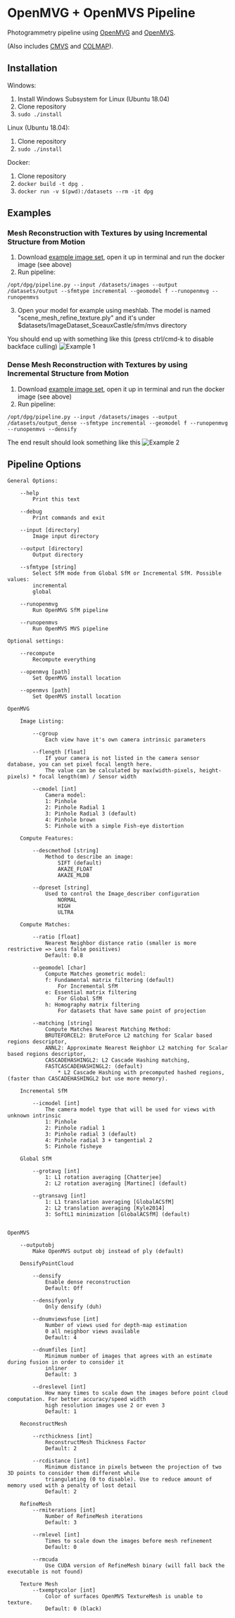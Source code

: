 # OpenMVG + OpenMVS Pipeline

Photogrammetry pipeline using [OpenMVG](https://github.com/openMVG/openMVG) and [OpenMVS](https://github.com/cdcseacave/openMVS).

(Also includes [CMVS](https://github.com/pmoulon/CMVS-PMVS) and [COLMAP](https://github.com/colmap/colmap)).

## Installation
Windows:
1. Install Windows Subsystem for Linux (Ubuntu 18.04)
2. Clone repository
3. ```sudo ./install```

Linux (Ubuntu 18.04):
1. Clone repository
2. ```sudo ./install```

Docker:
1. Clone repository
2. ```docker build -t dpg .```
3. ```docker run -v $(pwd):/datasets --rm -it dpg```

## Examples

### Mesh Reconstruction with Textures by using Incremental Structure from Motion
1. Download [example image set](https://github.com/openMVG/ImageDataset_SceauxCastle), open it up in terminal and run the docker image (see above)
2. Run pipeline:


```/opt/dpg/pipeline.py --input /datasets/images --output /datasets/output --sfmtype incremental --geomodel f --runopenmvg --runopenmvs```

3. Open your model for example using meshlab. The model is named "scene_mesh_refine_texture.ply" and it's under $datasets/ImageDataset_SceauxCastle/sfm/mvs directory

You should end up with something like this (press ctrl/cmd-k to disable backface culling) ![Example 1](https://i.imgur.com/CpSs2SE.jpg)

### Dense Mesh Reconstruction with Textures by using Incremental Structure from Motion
1. Download [example image set](https://github.com/openMVG/ImageDataset_SceauxCastle), open it up in terminal and run the docker image (see above)
2. Run pipeline: 

```/opt/dpg/pipeline.py --input /datasets/images --output /datasets/output_dense --sfmtype incremental --geomodel f --runopenmvg --runopenmvs --densify```

The end result should look something like this ![Example 2](https://i.imgur.com/lVerEpa.jpg)

## Pipeline Options

    General Options:

        --help
            Print this text

        --debug
            Print commands and exit

        --input [directory]
            Image input directory

        --output [directory]
            Output directory

        --sfmtype [string]
            Select SfM mode from Global SfM or Incremental SfM. Possible values:
            incremental
            global
        
        --runopenmvg
            Run OpenMVG SfM pipeline

        --runopenmvs
            Run OpenMVS MVS pipeline
        
    Optional settings:

        --recompute
            Recompute everything

        --openmvg [path]
            Set OpenMVG install location
        
        --openmvs [path]
            Set OpenMVS install location

    OpenMVG

        Image Listing:

            --cgroup
                Each view have it's own camera intrinsic parameters

            --flength [float]
                If your camera is not listed in the camera sensor database, you can set pixel focal length here.
                The value can be calculated by max(width-pixels, height-pixels) * focal length(mm) / Sensor width

            --cmodel [int]
                Camera model:
                1: Pinhole
                2: Pinhole Radial 1
                3: Pinhole Radial 3 (default)
                4: Pinhole brown
                5: Pinhole with a simple Fish-eye distortion

        Compute Features:

            --descmethod [string]
                Method to describe an image:
                    SIFT (default)
                    AKAZE_FLOAT
                    AKAZE_MLDB

            --dpreset [string]
                Used to control the Image_describer configuration
                    NORMAL
                    HIGH
                    ULTRA

        Compute Matches:

            --ratio [float]
                Nearest Neighbor distance ratio (smaller is more restrictive => Less false positives)
                Default: 0.8

            --geomodel [char]
                Compute Matches geometric model:
                f: Fundamental matrix filtering (default)
                    For Incremental SfM
                e: Essential matrix filtering
                    For Global SfM
                h: Homography matrix filtering
                    For datasets that have same point of projection
        
            --matching [string]
                Compute Matches Nearest Matching Method:
                BRUTEFORCEL2: BruteForce L2 matching for Scalar based regions descriptor,
                ANNL2: Approximate Nearest Neighbor L2 matching for Scalar based regions descriptor,
                CASCADEHASHINGL2: L2 Cascade Hashing matching,
                FASTCASCADEHASHINGL2: (default)
                    * L2 Cascade Hashing with precomputed hashed regions, (faster than CASCADEHASHINGL2 but use more memory).

        Incremental SfM

            --icmodel [int]
                The camera model type that will be used for views with unknown intrinsic
                1: Pinhole
                2: Pinhole radial 1
                3: Pinhole radial 3 (default)
                4: Pinhole radial 3 + tangential 2
                5: Pinhole fisheye

        Global SfM

            --grotavg [int]
                1: L1 rotation averaging [Chatterjee]
                2: L2 rotation averaging [Martinec] (default)

            --gtransavg [int]
                1: L1 translation averaging [GlobalACSfM]
                2: L2 translation averaging [Kyle2014]
                3: SoftL1 minimization [GlobalACSfM] (default)


    OpenMVS

        --outputobj
            Make OpenMVS output obj instead of ply (default)

        DensifyPointCloud

            --densify
                Enable dense reconstruction
                Default: Off
            
            --densifyonly
                Only densify (duh)

            --dnumviewsfuse [int]
                Number of views used for depth-map estimation
                0 all neighbor views available
                Default: 4
        
            --dnumfiles [int]
                Minimum number of images that agrees with an estimate during fusion in order to consider it
                inliner
                Default: 3

            --dreslevel [int]
                How many times to scale down the images before point cloud computation. For better accuracy/speed width
                high resolution images use 2 or even 3
                Default: 1
        
        ReconstructMesh

            --rcthickness [int]
                ReconstructMesh Thickness Factor
                Default: 2
            
            --rcdistance [int]
                Minimum distance in pixels between the projection of two 3D points to consider them different while
                triangulating (0 to disable). Use to reduce amount of memory used with a penalty of lost detail
                Default: 2
        
        RefineMesh
            --rmiterations [int]
                Number of RefineMesh iterations
                Default: 3

            --rmlevel [int]
                Times to scale down the images before mesh refinement
                Default: 0

            --rmcuda
                Use CUDA version of RefineMesh binary (will fall back the executable is not found)
        
        Texture Mesh
            --txemptycolor [int]
                Color of surfaces OpenMVS TextureMesh is unable to texture.
                Default: 0 (black)
        
